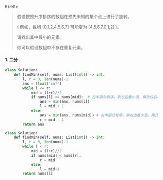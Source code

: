 `Middle`

> 假设按照升序排序的数组在预先未知的某个点上进行了旋转。
>
> ( 例如，数组 [0,1,2,4,5,6,7] 可能变为 [4,5,6,7,0,1,2] )。
>
> 请找出其中最小的元素。
>
> 你可以假设数组中不存在重复元素。
>

#### 1.  二分

```python
class Solution:
    def findMin(self, nums: List[int]) -> int:
        l, r = 0, len(nums)-1
        ans = float('inf')
        while l <= r:
            mid = (l+r)//2
            if nums[l] <= nums[mid]:  # 左半部分有序，取左边最小值，再比较右半部分
                ans = min(ans, nums[l])
                l = mid + 1
            else:
                ans = min(ans, nums[mid]) # 右半部分有序，取右边最小值，再比较左半部分
                r = mid - 1
        return ans
```

```python
class Solution:
    def findMin(self, nums: List[int]) -> int:
        l, r = 0, len(nums)-1
        while l < r:
            mid = (l+r)//2
            if nums[mid] < nums[r]:
                r = mid
            else:
                l = mid+1
        return nums[l]
```

